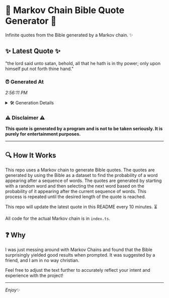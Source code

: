# 📖 Markov Chain Bible Quote Generator 📖

Infinite quotes from the Bible generated by a Markov chain. ✨

## ✨ Latest Quote ✨
"the lord said unto satan, behold, all that he hath is in thy power; only upon himself put not forth thine hand."

### ⏰ Generated At
*2:56:11 PM*

<details>
    <summary>🛠️ Generation Details</summary>
    <p>
        <strong>🌱 Seed:</strong> the<br>
        <strong>🔄 Iterations:</strong> 21<br>
        <strong>📜 Context History:</strong><br>[ the ]: lord<br>[ the, lord ]: said<br>[ the, lord, said ]: unto<br>[ the, lord, said, unto ]: satan,<br>[ the, lord, said, unto, satan, ]: behold,<br>[ the, lord, said, unto, satan,, behold, ]: all<br>[ lord, said, unto, satan,, behold,, all ]: that<br>[ said, unto, satan,, behold,, all, that ]: he<br>[ unto, satan,, behold,, all, that, he ]: hath<br>[ satan,, behold,, all, that, he, hath ]: is<br>[ behold,, all, that, he, hath, is ]: in<br>[ all, that, he, hath, is, in ]: thy<br>[ that, he, hath, is, in, thy ]: power;<br>[ he, hath, is, in, thy, power; ]: only<br>[ hath, is, in, thy, power;, only ]: upon<br>[ is, in, thy, power;, only, upon ]: himself<br>[ in, thy, power;, only, upon, himself ]: put<br>[ thy, power;, only, upon, himself, put ]: not<br>[ power;, only, upon, himself, put, not ]: forth<br>[ only, upon, himself, put, not, forth ]: thine<br>[ upon, himself, put, not, forth, thine ]: hand.<br>
    </p>
</details>

### ⚠️ Disclaimer ⚠️
**This quote is generated by a program and is not to be taken seriously. It is purely for entertainment purposes.**

---

## 🔍 How It Works

This repo uses a Markov chain to generate Bible quotes. The quotes are generated by using the Bible as a dataset to find the probability of a word appearing after a sequence of words. The quotes are generated by starting with a random word and then selecting the next word based on the probability of it appearing after the current sequence of words. This process is repeated until the desired length of the quote is reached.

This repo will update the latest quote in this README every 10 minutes. ⏳

All code for the actual Markov chain is in `index.ts`.

## ❓ Why

I was just messing around with Markov Chains and found that the Bible surprisingly yielded good results when prompted. 
It was suggested by a friend, and I am in no way christian.

Feel free to adjust the text further to accurately reflect your intent and experience with the project!

---

*Enjoy*✨
